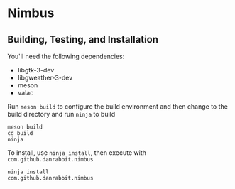 # Nimbus

## Building, Testing, and Installation


You'll need the following dependencies:
* libgtk-3-dev
* libgweather-3-dev 
* meson
* valac

Run `meson build` to configure the build environment and then change to the build directory and run `ninja` to build

    meson build
    cd build
    ninja

To install, use `ninja install`, then execute with `com.github.danrabbit.nimbus`

    ninja install
    com.github.danrabbit.nimbus
